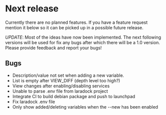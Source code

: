 # Next release

Currently there are no planned features. If you have a feature request mention
it below so it can be picked up in a possible future release.

*UPDATE*:
Most of the ideas have now been implemented. The next following
versions will be used for fix any bugs after which there will be a 1.0 version.
Please provide feedback and report your bugs!

## Bugs
- Description/value not set when adding a new variable.
- List is empty after VIEW_DIFF (depth level too high?)
- View changes after enabling/disabling services
- Unable to parse .env file from laradock project
- Integrate CI to build debian package and push to launchpad
- Fix laradock .env file
- Only show added/deleting variables when the --new has been enabled
